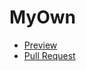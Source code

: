 # MyOwn
- [Preview](https://github.com/VadymPanko/MyOwn)
- [Pull Request](https://github.com/VadymPanko/MyOwn/pull/1/files)
